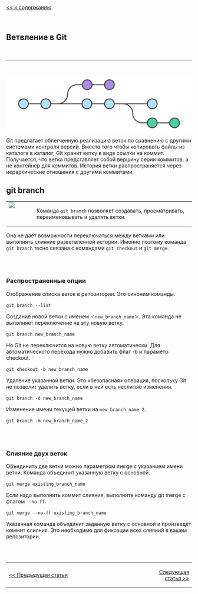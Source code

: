 [<< к содержанию](readme.md)

<br>

## Ветвление в Git
<br>

***
<br>

![Ветвление в Git](/assets/branches.svg)

Git предлагает облегченную реализацию веток по сравнению с другими системами контроля версий. Вместо того чтобы копировать файлы из каталога в каталог, Git хранит ветку в виде ссылки на коммит. Получается, что ветка представляет собой вершину серии коммитов, а не контейнер для коммитов. История ветки распространяется через иерархические отношения с другими коммитами.
<br>

## git branch

<table border="0" bordercolor="white">
  <tr>
   <td width="15%" valign="top" align="left"><img src="https://img.icons8.com/cotton/64/000000/branching-arrows--v2.png" width=50/></td>
    <td valign="top" >
    
Команда `git branch` позволяет создавать, просматривать, переименовывать и удалять ветки. 

</td>
  </tr>
  </table>

Она не дает возможности переключаться между ветками или выполнять слияние разветвленной истории. Именно поэтому команда `git branch` тесно связана с командами `git checkout` и `git merge`.

<br><br>

### Распространенные опции

Отображение списка веток в репозитории. Это синоним команды.

    git branch --list

Создание новой ветки с именем `＜new_branch_name＞`. Эта команда не выполняет переключение на эту новую ветку.

    git branch new_branch_name

Но Git не переключится на новую ветку автоматически. Для автоматического перехода нужно добавить флаг -b и параметр checkout.

    git checkout -b new_branch_name

Удаление указанной ветки. Это «безопасная» операция, поскольку Git не позволит удалить ветку, если в ней есть неслитые изменения.

    git branch -d new_branch_name

Изменение имени текущей ветки на `new_branch_name_2`.

    git branch -m new_branch_name_2

<br><br>

### Слияние двух веток

Объединить две ветки можно параметром merge с указанием имени ветки. Команда объединит указанную ветку с основной.

    git merge existing_branch_name

Если надо выполнить коммит слияния, выполните команду git merge с флагом `--no-ff`.

    git merge --no-ff existing_branch_name

Указанная команда объединит заданную ветку с основной и произведёт коммит слияния. Это необходимо для фиксации всех слияний в вашем репозитории.


<br><br>

<table border="0" bordercolor="white">
  <tr>
    <td width=50%>

[<< Предыдущая статья](/06-log.md) 
    
</th>
    <td width=22%></td>
    <td align='right'>
    
[Следующая статья >>](/08-videos.md)</td>
 
  </tr>
  </table>